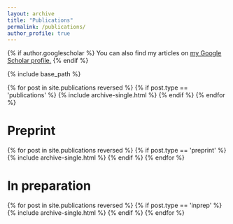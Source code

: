```yaml
---
layout: archive
title: "Publications"
permalink: /publications/
author_profile: true
---
```


{% if author.googlescholar %}
  You can also find my articles on <u><a href="{{author.googlescholar}}">my Google Scholar profile</a>.</u>
{% endif %}

{% include base_path %}

{% for post in site.publications reversed %}
  {% if post.type == 'publications' %}
    {% include archive-single.html %}
  {% endif %}
{% endfor %}

# Preprint

{% for post in site.publications reversed %}
  {% if post.type == 'preprint' %}
    {% include archive-single.html %}
  {% endif %}
{% endfor %}

# In preparation

{% for post in site.publications reversed %}
  {% if post.type == 'inprep' %}
    {% include archive-single.html %}
  {% endif %}
{% endfor %}
